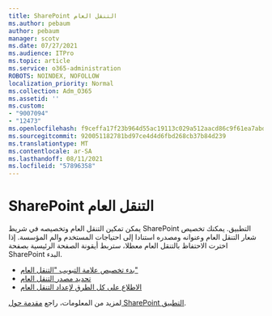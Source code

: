 ```yaml
---
title: SharePoint التنقل العام
ms.author: pebaum
author: pebaum
manager: scotv
ms.date: 07/27/2021
ms.audience: ITPro
ms.topic: article
ms.service: o365-administration
ROBOTS: NOINDEX, NOFOLLOW
localization_priority: Normal
ms.collection: Adm_O365
ms.assetid: ''
ms.custom:
- "9007094"
- "12473"
ms.openlocfilehash: f9ceffa17f23b964d55ac19113c029a512aacd86c9f61ea7abd8db1a7c81381f
ms.sourcegitcommit: 920051182781bd97ce4d4d6fbd268cb37b84d239
ms.translationtype: MT
ms.contentlocale: ar-SA
ms.lasthandoff: 08/11/2021
ms.locfileid: "57896358"
---
```

# <a name="sharepoint-global-navigation"></a>SharePoint التنقل العام

يمكن تمكين التنقل العام وتخصيصه في شريط SharePoint التطبيق. يمكنك تخصيص شعار التنقل العام وعنوانه ومصدره استنادا إلى احتياجات المستخدم والم المؤسسة. إذا اخترت الاحتفاظ بالتنقل العام معطلا، ستربط أيقونة الصفحة الرئيسية بصفحة SharePoint البدء.

- [بدء تخصيص علامة التبويب "التنقل العام"](https://docs.microsoft.com/SharePoint/sharepoint-app-bar?WT.mc_id=365AdminCSH_SupportCentral#get-started-customizing-the-global-navigation-tab)
- [تحديد مصدر التنقل العام](https://docs.microsoft.com/SharePoint/sharepoint-app-bar?WT.mc_id=365AdminCSH_SupportCentral#determine-the-global-navigation-source-depending-on-your-home-sites-configuration)
- [الاطلاع على كل الطرق لإعداد التنقل العام](https://docs.microsoft.com/SharePoint/sharepoint-app-bar?WT.mc_id=365AdminCSH_SupportCentral#see-all-the-different-ways-you-can-set-up-global-navigation)

لمزيد من المعلومات، راجع [مقدمة حول SharePoint التطبيق](https://docs.microsoft.com/sharepoint/sharepoint-app-bar). 

